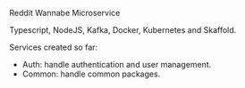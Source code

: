 Reddit Wannabe Microservice

Typescript, NodeJS, Kafka, Docker, Kubernetes and Skaffold.

Services created so far:
- Auth: handle authentication and user management.
- Common: handle common packages.

